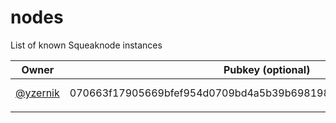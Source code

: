 # nodes
List of known Squeaknode instances

| Owner                                  | Pubkey (optional)                                                | Address                                                              |
|----------------------------------------|------------------------------------------------------------------|----------------------------------------------------------------------|
| [@yzernik](https://github.com/yzernik) | 070663f17905669bfef954d0709bd4a5b39b698198499cfc10987b9abde4ba60 | tkdisnw23b6ek2x5lsyuy5ubhbxyvp4nfjbigzt6atxggpmdvesrapqd.onion: 8555 |
|                                        |                                                                  |                                                                      |

